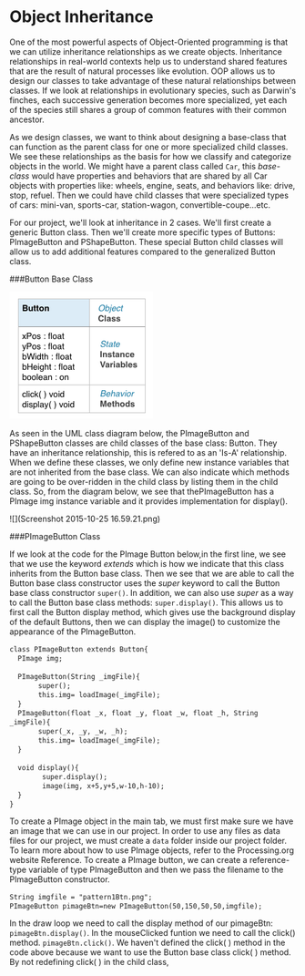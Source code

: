 # Object Inheritance

One of the most powerful aspects of Object-Oriented programming is that we can utilize inheritance relationships as we create objects.  Inheritance relationships in real-world contexts help us to understand shared features that are the result of natural processes like evolution. OOP allows us to design our classes to take advantage of these natural relationships between classes.  If we look at relationships in evolutionary species, such as Darwin's finches, each successive generation becomes more specialized, yet each of the species still shares a group of common features with their common ancestor.  

As we design classes, we want to think about designing a base-class that can function as the parent class for one or more specialized child classes.  We see these relationships as the basis for how we classify and categorize objects in the world.  We might have a parent class called `Car`, this *base-class* would have properties and behaviors that are shared by all Car objects with properties like:  wheels, engine, seats, and behaviors like: drive, stop, refuel.  Then we could have child classes that were specialized types of cars: mini-van, sports-car, station-wagon, convertible-coupe...etc.

For our project, we'll look at inheritance in 2 cases.  We'll first create a generic Button class.  Then we'll create more specific types of Buttons:  PImageButton and PShapeButton.  These special Button child classes will allow us to add additional features compared to the generalized Button class. 

###Button Base Class

![](buttonClass.png)

As seen in the UML class diagram below,  the PImageButton and PShapeButton classes are child classes of the base class:  Button.  They have an inheritance relationship, this is refered to as an 'Is-A' relationship.  When we define these classes, we only define new instance variables that are not inherited from the base class.  We can also indicate which methods are going to be over-ridden in the child class by listing them in the child class.  So, from the diagram below, we see that thePImageButton has a PImage img instance variable and it provides implementation for display().   

![](Screenshot 2015-10-25 16.59.21.png)

###PImageButton Class

If we look at the code for the PImage Button below,in the first line, we see that we use the keyword *extends* which is how we indicate that this class inherits from the Button base class. Then  we see that we are able to call the Button base class constructor uses the *super* keyword to call the Button base class constructor ``super()``.  In addition, we can also use  *super* as a way to call the Button base class methods: ``super.display()``.  This allows us to first call the Button display method, which gives use the background display of the default Buttons, then we can display the image() to customize the appearance of the PImageButton.  

```
class PImageButton extends Button{
  PImage img;
  
  PImageButton(String _imgFile){
       super();
       this.img= loadImage(_imgFile); 
  }
  PImageButton(float _x, float _y, float _w, float _h, String _imgFile){
       super(_x, _y, _w, _h);
       this.img= loadImage(_imgFile); 
  }
  
  void display(){
        super.display();
        image(img, x+5,y+5,w-10,h-10);
  }  
}
```

To create a PImage object in the main tab, we must first make sure we have an image that we can use in our project.  In order to use any files as data files for our project, we must create a `data` folder inside our project folder.  To learn more about how to use PImage objects, refer to the Processing.org website Reference. To create a PImage button, we can create a reference-type variable of type PImageButton and then we pass the filename to the PImageButton constructor.
```
String imgfile = "pattern1Btn.png";
PImageButton pimageBtn=new PImageButton(50,150,50,50,imgfile); 
```
In the draw loop we need to call the display method of our pimageBtn:
``pimageBtn.display()``.  In the mouseClicked funtion we need to call the click() method.
``pimageBtn.click()``.  We haven't defined the click( ) method in the code above because we want to use the Button base class click( ) method.  By not redefining click( ) in the child class, 
